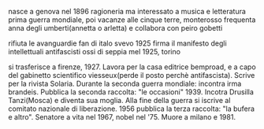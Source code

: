 
nasce a genova nel 1896
ragioneria ma interessato a musica e letteratura
prima guerra mondiale, poi vacanze alle cinque terre, monterosso
frequenta anna degli umberti(annetta o arletta) e collabora con peiro gobetti

rifiuta le avanguardie
fan di italo svevo
1925 firma il manifesto degli intellettuali antifascisti
ossi di seppia mel 1925, torino

si trasferisce a firenze, 1927. Lavora per la casa editrice bemproad, e a capo del gabinetto scientifico viesseux(perde il posto perchè antifascista). Scrive per la rivista Solaria. 
Durante la seconda guerra mondiale: incontra irma brandeis. Pubblica la seconda raccolta: "le occasioni" 1939. Incotra Drusilla Tanzi(Mosca) e diventa sua moglia. Alla fine della guerra si iscrive al comitato nazionale di liberazione.
1956 pubblica la terza raccolta: "la bufera e altro". Senatore a vita nel 1967, nobel nel '75. Muore a milano e 1981. 